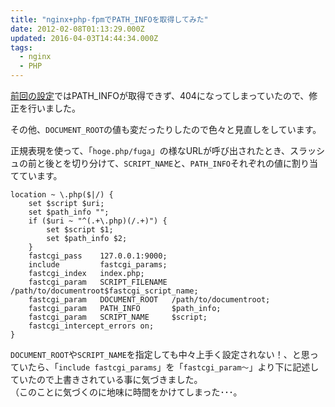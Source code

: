 ```yaml
---
title: "nginx+php-fpmでPATH_INFOを取得してみた"
date: 2012-02-08T01:13:29.000Z
updated: 2016-04-03T14:44:34.000Z
tags: 
  - nginx
  - PHP
---
```


[前回の設定](http://blog.sus-happy.net/201202/nginx-php/)ではPATH_INFOが取得できず、404になってしまっていたので、修正を行いました。

その他、`DOCUMENT_ROOT`の値も変だったりしたので色々と見直しをしています。

正規表現を使って、「`hoge.php/fuga`」の様なURLが呼び出されたとき、スラッシュの前と後とを切り分けて、`SCRIPT_NAME`と、`PATH_INFO`それぞれの値に割り当てています。

```
location ~ \.php($|/) {
	set $script $uri;
	set $path_info "";
	if ($uri ~ "^(.+\.php)(/.+)") {
		set $script $1;
		set $path_info $2;
	}
	fastcgi_pass    127.0.0.1:9000;
	include         fastcgi_params;
	fastcgi_index   index.php;
	fastcgi_param   SCRIPT_FILENAME    /path/to/documentroot$fastcgi_script_name;
	fastcgi_param   DOCUMENT_ROOT   /path/to/documentroot;
	fastcgi_param   PATH_INFO       $path_info;
	fastcgi_param   SCRIPT_NAME     $script;
	fastcgi_intercept_errors on;
}
```

`DOCUMENT_ROOT`や`SCRIPT_NAME`を指定しても中々上手く設定されない！、と思っていたら、「`include fastcgi_params`」を「`fastcgi_param～`」より下に記述していたので上書きされている事に気づきました。  
 （このことに気づくのに地味に時間をかけてしまった･･･。